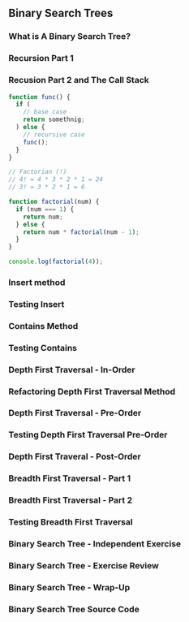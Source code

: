 ## Binary Search Trees

### What is A Binary Search Tree?

### Recursion Part 1

### Recusion Part 2 and The Call Stack

```js
function func() {
  if (
    // base case
    return somethnig;
  ) else {
    // recursive case
    func();
  }
}
```

```js
// Factorian (!)
// 4! = 4 * 3 * 2 * 1 = 24
// 3! = 3 * 2 * 1 = 6

function factorial(num) {
  if (num === 1) {
    return num;
  } else {
    return num * factorial(num - 1);
  }
}

console.log(factorial(4));
```

### Insert method

### Testing Insert

### Contains Method

### Testing Contains

### Depth First Traversal - In-Order

### Refactoring Depth First Traversal Method

### Depth First Traversal - Pre-Order

### Testing Depth First Traversal Pre-Order

### Depth First Traveral - Post-Order

### Breadth First Traversal - Part 1

### Breadth First Traversal - Part 2

### Testing Breadth First Traversal

### Binary Search Tree - Independent Exercise

### Binary Search Tree - Exercise Review

### Binary Search Tree - Wrap-Up

### Binary Search Tree Source Code
